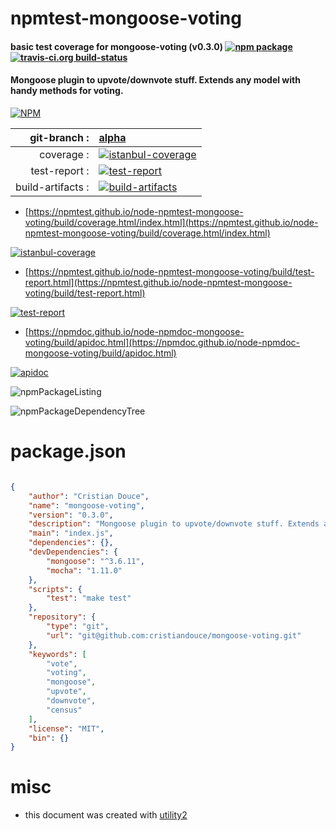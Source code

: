 # npmtest-mongoose-voting

#### basic test coverage for  mongoose-voting (v0.3.0)  [![npm package](https://img.shields.io/npm/v/npmtest-mongoose-voting.svg?style=flat-square)](https://www.npmjs.org/package/npmtest-mongoose-voting) [![travis-ci.org build-status](https://api.travis-ci.org/npmtest/node-npmtest-mongoose-voting.svg)](https://travis-ci.org/npmtest/node-npmtest-mongoose-voting)

#### Mongoose plugin to upvote/downvote stuff. Extends any model with handy methods for voting.

[![NPM](https://nodei.co/npm/mongoose-voting.png?downloads=true&downloadRank=true&stars=true)](https://www.npmjs.com/package/mongoose-voting)

| git-branch : | [alpha](https://github.com/npmtest/node-npmtest-mongoose-voting/tree/alpha)|
|--:|:--|
| coverage : | [![istanbul-coverage](https://npmtest.github.io/node-npmtest-mongoose-voting/build/coverage.badge.svg)](https://npmtest.github.io/node-npmtest-mongoose-voting/build/coverage.html/index.html)|
| test-report : | [![test-report](https://npmtest.github.io/node-npmtest-mongoose-voting/build/test-report.badge.svg)](https://npmtest.github.io/node-npmtest-mongoose-voting/build/test-report.html)|
| build-artifacts : | [![build-artifacts](https://npmtest.github.io/node-npmtest-mongoose-voting/glyphicons_144_folder_open.png)](https://github.com/npmtest/node-npmtest-mongoose-voting/tree/gh-pages/build)|

- [https://npmtest.github.io/node-npmtest-mongoose-voting/build/coverage.html/index.html](https://npmtest.github.io/node-npmtest-mongoose-voting/build/coverage.html/index.html)

[![istanbul-coverage](https://npmtest.github.io/node-npmtest-mongoose-voting/build/screenCapture.buildCi.browser.%252Ftmp%252Fbuild%252Fcoverage.lib.html.png)](https://npmtest.github.io/node-npmtest-mongoose-voting/build/coverage.html/index.html)

- [https://npmtest.github.io/node-npmtest-mongoose-voting/build/test-report.html](https://npmtest.github.io/node-npmtest-mongoose-voting/build/test-report.html)

[![test-report](https://npmtest.github.io/node-npmtest-mongoose-voting/build/screenCapture.buildCi.browser.%252Ftmp%252Fbuild%252Ftest-report.html.png)](https://npmtest.github.io/node-npmtest-mongoose-voting/build/test-report.html)

- [https://npmdoc.github.io/node-npmdoc-mongoose-voting/build/apidoc.html](https://npmdoc.github.io/node-npmdoc-mongoose-voting/build/apidoc.html)

[![apidoc](https://npmdoc.github.io/node-npmdoc-mongoose-voting/build/screenCapture.buildCi.browser.%252Ftmp%252Fbuild%252Fapidoc.html.png)](https://npmdoc.github.io/node-npmdoc-mongoose-voting/build/apidoc.html)

![npmPackageListing](https://npmtest.github.io/node-npmtest-mongoose-voting/build/screenCapture.npmPackageListing.svg)

![npmPackageDependencyTree](https://npmtest.github.io/node-npmtest-mongoose-voting/build/screenCapture.npmPackageDependencyTree.svg)



# package.json

```json

{
    "author": "Cristian Douce",
    "name": "mongoose-voting",
    "version": "0.3.0",
    "description": "Mongoose plugin to upvote/downvote stuff. Extends any model with handy methods for voting.",
    "main": "index.js",
    "dependencies": {},
    "devDependencies": {
        "mongoose": "^3.6.11",
        "mocha": "1.11.0"
    },
    "scripts": {
        "test": "make test"
    },
    "repository": {
        "type": "git",
        "url": "git@github.com:cristiandouce/mongoose-voting.git"
    },
    "keywords": [
        "vote",
        "voting",
        "mongoose",
        "upvote",
        "downvote",
        "census"
    ],
    "license": "MIT",
    "bin": {}
}
```



# misc
- this document was created with [utility2](https://github.com/kaizhu256/node-utility2)
